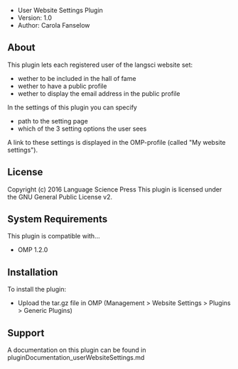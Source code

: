 - User Website Settings Plugin
- Version: 1.0
- Author: Carola Fanselow

About
-----
This plugin lets each registered user of the langsci website set:
- wether to be included in the hall of fame
- wether to have a public profile
- wether to display the email address in the public profile

In the settings of this plugin you can specify
- path to the setting page
- which of the 3 setting options the user sees

A link to these settings is displayed in the OMP-profile (called "My website settings").

License
-------
Copyright (c) 2016 Language Science Press
This plugin is licensed under the GNU General Public License v2. 

System Requirements
-------------------
This plugin is compatible with...
 - OMP 1.2.0

Installation
------------
To install the plugin:
 - Upload the tar.gz file in OMP (Management > Website Settings > Plugins > Generic Plugins)

Support
---------------
A documentation on this plugin can be found in pluginDocumentation_userWebsiteSettings.md


